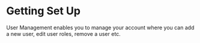 # Getting Set Up

User Management enables you to manage your account where you can add a new user, edit user roles, remove a user etc.
